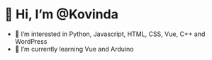 #  👋 Hi, I’m @Kovinda
- 👀 I’m interested in Python, Javascript, HTML, CSS, Vue, C++ and WordPress
- 🌱 I’m currently learning Vue and Arduino
<!---
- 💞️ I’m looking to collaborate on ...
- 📫 Reach me at kovinda.thisal@
--->

<!---
Kovinda/Kovinda is a ✨ special ✨ repository because its `README.md` (this file) appears on your GitHub profile.
You can click the Preview link to take a look at your changes.
--->

